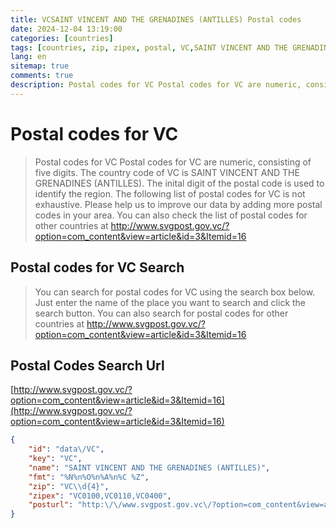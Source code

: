 ```yaml
---
title: VCSAINT VINCENT AND THE GRENADINES (ANTILLES) Postal codes 
date: 2024-12-04 13:19:00
categories: [countries]
tags: [countries, zip, zipex, postal, VC,SAINT VINCENT AND THE GRENADINES (ANTILLES)]
lang: en
sitemap: true
comments: true
description: Postal codes for VC Postal codes for VC are numeric, consisting of five digits. The country code of VC is SAINT VINCENT AND THE GRENADINES (ANTILLES). The inital digit of the postal code is used to identify the region. The following list of postal codes for VC is not exhaustive. Please help us to improve our data by adding more postal codes in your area. You can also check the list of postal codes for other countries at http://www.svgpost.gov.vc/?option=com_content&view=article&id=3&Itemid=16
---
```


# Postal codes for VC
> Postal codes for VC Postal codes for VC are numeric, consisting of five digits. The country code of VC is SAINT VINCENT AND THE GRENADINES (ANTILLES). The inital digit of the postal code is used to identify the region. The following list of postal codes for VC is not exhaustive. Please help us to improve our data by adding more postal codes in your area. You can also check the list of postal codes for other countries at http://www.svgpost.gov.vc/?option=com_content&view=article&id=3&Itemid=16

## Postal codes for VC Search 
> You can search for postal codes for VC using the search box below. Just enter the name of the place you want to search and click the search button. You can also search for postal codes for other countries at http://www.svgpost.gov.vc/?option=com_content&view=article&id=3&Itemid=16

## Postal Codes Search Url

[http://www.svgpost.gov.vc/?option=com_content&view=article&id=3&Itemid=16](http://www.svgpost.gov.vc/?option=com_content&view=article&id=3&Itemid=16)
```json
{
    "id": "data\/VC",
    "key": "VC",
    "name": "SAINT VINCENT AND THE GRENADINES (ANTILLES)",
    "fmt": "%N%n%O%n%A%n%C %Z",
    "zip": "VC\\d{4}",
    "zipex": "VC0100,VC0110,VC0400",
    "posturl": "http:\/\/www.svgpost.gov.vc\/?option=com_content&view=article&id=3&Itemid=16"
}
```
